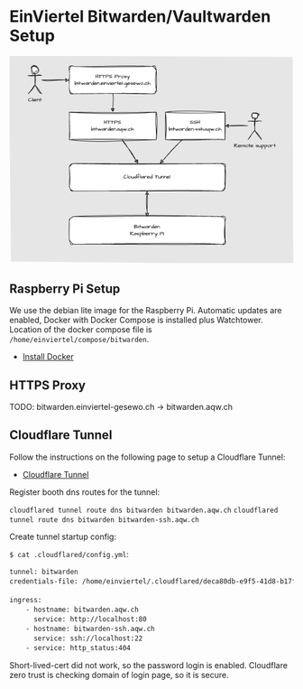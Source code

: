 # EinViertel Bitwarden/Vaultwarden Setup

![System overview](images/vaultwardenSystem.png)

## Raspberry Pi Setup

We use the debian lite image for the Raspberry Pi. Automatic updates are enabled, Docker with Docker Compose is installed plus Watchtower.
Location of the docker compose file is `/home/einviertel/compose/bitwarden`.

- [Install Docker](https://docs.docker.com/engine/install/debian/)

## HTTPS Proxy

TODO: bitwarden.einviertel-gesewo.ch -> bitwarden.aqw.ch

## Cloudflare Tunnel

Follow the instructions on the following page to setup a Cloudflare Tunnel:

- [Cloudflare Tunnel](https://pimylifeup.com/raspberry-pi-cloudflare-tunnel/)

Register booth dns routes for the tunnel:

`cloudflared tunnel route dns bitwarden bitwarden.aqw.ch`
`cloudflared tunnel route dns bitwarden bitwarden-ssh.aqw.ch`

Create tunnel startup config:

`$ cat .cloudflared/config.yml`:

```bash
tunnel: bitwarden
credentials-file: /home/einviertel/.cloudflared/deca80db-e9f5-41d8-b17f-5e75a14d8bec.json

ingress:
    - hostname: bitwarden.aqw.ch
      service: http://localhost:80
    - hostname: bitwarden-ssh.aqw.ch
      service: ssh://localhost:22
    - service: http_status:404
```

Short-lived-cert did not work, so the password login is enabled. Cloudflare zero trust is checking domain of login page, so it is secure.
